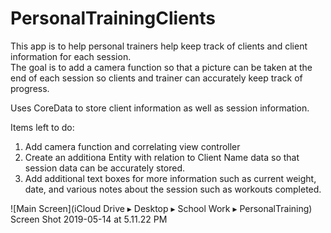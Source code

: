 # PersonalTrainingClients

This app is to help personal trainers help keep track of clients and client information for each session.  
The goal is to add a camera function so that a picture can be taken at the end of each session so clients and trainer
can accurately keep track of progress.


Uses CoreData to store client information as well as session information.  

Items left to do:
1. Add camera function and correlating view controller
2. Create an additiona Entity with relation to Client Name data so that session data can be accurately stored.
3. Add additional text boxes for more information such as current weight, date, and various notes about the session such as workouts completed.


![Main Screen](‎⁨iCloud Drive⁩ ▸ ⁨Desktop⁩ ▸ ⁨School Work⁩ ▸ ⁨PersonalTraining⁩)
Screen Shot 2019-05-14 at 5.11.22 PM
